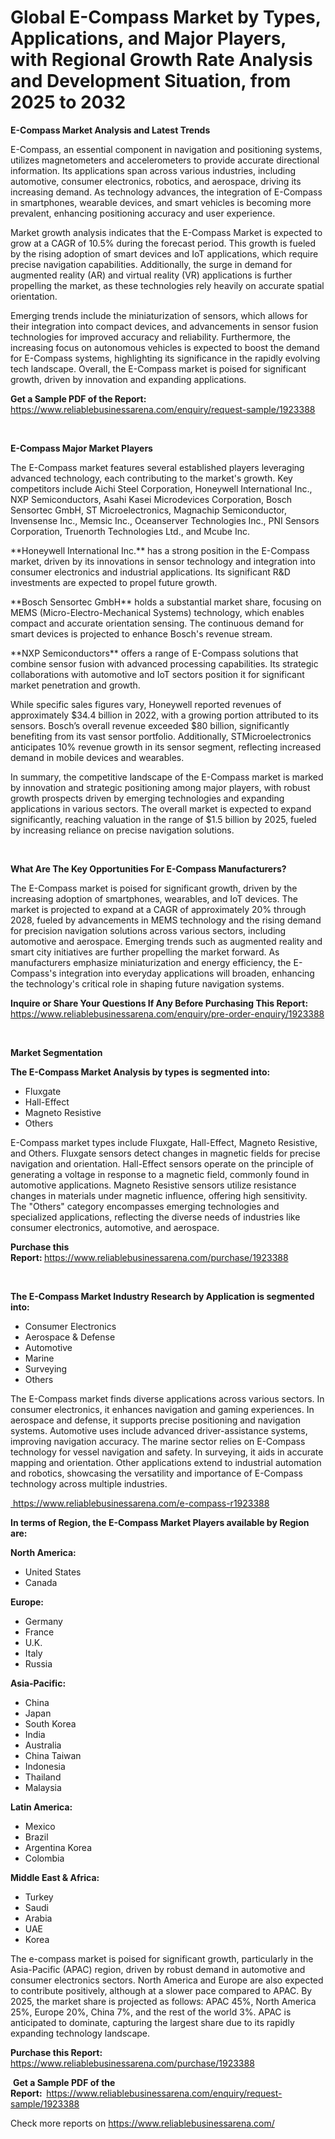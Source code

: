 <p><h1>Global E-Compass Market by Types, Applications, and Major Players, with Regional Growth Rate Analysis and Development Situation, from 2025 to 2032</h1></p><p><strong>E-Compass Market Analysis and Latest Trends</strong></p>
<p><p>E-Compass, an essential component in navigation and positioning systems, utilizes magnetometers and accelerometers to provide accurate directional information. Its applications span across various industries, including automotive, consumer electronics, robotics, and aerospace, driving its increasing demand. As technology advances, the integration of E-Compass in smartphones, wearable devices, and smart vehicles is becoming more prevalent, enhancing positioning accuracy and user experience.</p><p>Market growth analysis indicates that the E-Compass Market is expected to grow at a CAGR of 10.5% during the forecast period. This growth is fueled by the rising adoption of smart devices and IoT applications, which require precise navigation capabilities. Additionally, the surge in demand for augmented reality (AR) and virtual reality (VR) applications is further propelling the market, as these technologies rely heavily on accurate spatial orientation.</p><p>Emerging trends include the miniaturization of sensors, which allows for their integration into compact devices, and advancements in sensor fusion technologies for improved accuracy and reliability. Furthermore, the increasing focus on autonomous vehicles is expected to boost the demand for E-Compass systems, highlighting its significance in the rapidly evolving tech landscape. Overall, the E-Compass market is poised for significant growth, driven by innovation and expanding applications.</p></p>
<p><strong>Get a Sample PDF of the Report:&nbsp;</strong> <a href="https://www.reliablebusinessarena.com/enquiry/request-sample/1923388?utm_campaign=2110&utm_medium=2&utm_source=Github&utm_content=ia&utm_term=28032025&utm_id=e-compass">https://www.reliablebusinessarena.com/enquiry/request-sample/1923388</a></p>
<p>&nbsp;</p>
<p><strong>E-Compass Major Market Players</strong></p>
<p><p>The E-Compass market features several established players leveraging advanced technology, each contributing to the market's growth. Key competitors include Aichi Steel Corporation, Honeywell International Inc., NXP Semiconductors, Asahi Kasei Microdevices Corporation, Bosch Sensortec GmbH, ST Microelectronics, Magnachip Semiconductor, Invensense Inc., Memsic Inc., Oceanserver Technologies Inc., PNI Sensors Corporation, Truenorth Technologies Ltd., and Mcube Inc.</p><p>**Honeywell International Inc.** has a strong position in the E-Compass market, driven by its innovations in sensor technology and integration into consumer electronics and industrial applications. Its significant R&D investments are expected to propel future growth.</p><p>**Bosch Sensortec GmbH** holds a substantial market share, focusing on MEMS (Micro-Electro-Mechanical Systems) technology, which enables compact and accurate orientation sensing. The continuous demand for smart devices is projected to enhance Bosch's revenue stream.</p><p>**NXP Semiconductors** offers a range of E-Compass solutions that combine sensor fusion with advanced processing capabilities. Its strategic collaborations with automotive and IoT sectors position it for significant market penetration and growth.</p><p>While specific sales figures vary, Honeywell reported revenues of approximately $34.4 billion in 2022, with a growing portion attributed to its sensors. Bosch’s overall revenue exceeded $80 billion, significantly benefiting from its vast sensor portfolio. Additionally, STMicroelectronics anticipates 10% revenue growth in its sensor segment, reflecting increased demand in mobile devices and wearables.</p><p>In summary, the competitive landscape of the E-Compass market is marked by innovation and strategic positioning among major players, with robust growth prospects driven by emerging technologies and expanding applications in various sectors. The overall market is expected to expand significantly, reaching valuation in the range of $1.5 billion by 2025, fueled by increasing reliance on precise navigation solutions.</p></p>
<p>&nbsp;</p>
<p><strong>What Are The Key Opportunities For E-Compass Manufacturers?</strong></p>
<p><p>The E-Compass market is poised for significant growth, driven by the increasing adoption of smartphones, wearables, and IoT devices. The market is projected to expand at a CAGR of approximately 20% through 2028, fueled by advancements in MEMS technology and the rising demand for precision navigation solutions across various sectors, including automotive and aerospace. Emerging trends such as augmented reality and smart city initiatives are further propelling the market forward. As manufacturers emphasize miniaturization and energy efficiency, the E-Compass's integration into everyday applications will broaden, enhancing the technology's critical role in shaping future navigation systems.</p></p>
<p><strong>Inquire or Share Your Questions If Any Before Purchasing This Report:</strong> <a href="https://www.reliablebusinessarena.com/enquiry/pre-order-enquiry/1923388?utm_campaign=2110&utm_medium=2&utm_source=Github&utm_content=ia&utm_term=28032025&utm_id=e-compass">https://www.reliablebusinessarena.com/enquiry/pre-order-enquiry/1923388</a></p>
<p>&nbsp;</p>
<p><strong>Market Segmentation</strong></p>
<p><strong>The E-Compass Market Analysis by types is segmented into:</strong></p>
<p><ul><li>Fluxgate</li><li>Hall-Effect</li><li>Magneto Resistive</li><li>Others</li></ul></p>
<p><p>E-Compass market types include Fluxgate, Hall-Effect, Magneto Resistive, and Others. Fluxgate sensors detect changes in magnetic fields for precise navigation and orientation. Hall-Effect sensors operate on the principle of generating a voltage in response to a magnetic field, commonly found in automotive applications. Magneto Resistive sensors utilize resistance changes in materials under magnetic influence, offering high sensitivity. The "Others" category encompasses emerging technologies and specialized applications, reflecting the diverse needs of industries like consumer electronics, automotive, and aerospace.</p></p>
<p><strong>Purchase this Report:&nbsp;</strong><a href="https://www.reliablebusinessarena.com/purchase/1923388?utm_campaign=2110&utm_medium=2&utm_source=Github&utm_content=ia&utm_term=28032025&utm_id=e-compass">https://www.reliablebusinessarena.com/purchase/1923388</a></p>
<p>&nbsp;</p>
<p><strong>The E-Compass Market Industry Research by Application is segmented into:</strong></p>
<p><ul><li>Consumer Electronics</li><li>Aerospace & Defense</li><li>Automotive</li><li>Marine</li><li>Surveying</li><li>Others</li></ul></p>
<p><p>The E-Compass market finds diverse applications across various sectors. In consumer electronics, it enhances navigation and gaming experiences. In aerospace and defense, it supports precise positioning and navigation systems. Automotive uses include advanced driver-assistance systems, improving navigation accuracy. The marine sector relies on E-Compass technology for vessel navigation and safety. In surveying, it aids in accurate mapping and orientation. Other applications extend to industrial automation and robotics, showcasing the versatility and importance of E-Compass technology across multiple industries.</p></p>
<p><a href="https://www.reliablebusinessarena.com/e-compass-r1923388?utm_campaign=2110&utm_medium=2&utm_source=Github&utm_content=ia&utm_term=28032025&utm_id=e-compass">&nbsp;https://www.reliablebusinessarena.com/e-compass-r1923388</a></p>
<p><strong>In terms of Region, the E-Compass Market Players available by Region are:</strong></p>
<p>
    <p> <strong> North America: </strong>
        <ul>
            <li>United States</li>
            <li>Canada</li>
        </ul>
        </p> 
    <p> <strong> Europe: </strong>
        <ul>
            <li>Germany</li>
            <li>France</li>
            <li>U.K.</li>
            <li>Italy</li>
            <li>Russia</li>
        </ul>
        </p> 
    <p> <strong> Asia-Pacific: </strong>
        <ul>
            <li>China</li>
            <li>Japan</li>
            <li>South Korea</li>
            <li>India</li>
            <li>Australia</li>
            <li>China Taiwan</li>
            <li>Indonesia</li>
            <li>Thailand</li>
            <li>Malaysia</li>
        </ul>
        </p> 
    <p> <strong> Latin America: </strong>
        <ul>
            <li>Mexico</li>
            <li>Brazil</li>
            <li>Argentina Korea</li>
            <li>Colombia</li>
        </ul>
        </p> 
    <p> <strong> Middle East & Africa: </strong>
        <ul>
            <li>Turkey</li>
            <li>Saudi</li>
            <li>Arabia</li>
            <li>UAE</li>
            <li>Korea</li>
        </ul>
    </p>
    </p>
<p><p>The e-compass market is poised for significant growth, particularly in the Asia-Pacific (APAC) region, driven by robust demand in automotive and consumer electronics sectors. North America and Europe are also expected to contribute positively, although at a slower pace compared to APAC. By 2025, the market share is projected as follows: APAC 45%, North America 25%, Europe 20%, China 7%, and the rest of the world 3%. APAC is anticipated to dominate, capturing the largest share due to its rapidly expanding technology landscape.</p></p>
<p><strong>Purchase this Report: </strong><a href="https://www.reliablebusinessarena.com/purchase/1923388?utm_campaign=2110&utm_medium=2&utm_source=Github&utm_content=ia&utm_term=28032025&utm_id=e-compass">https://www.reliablebusinessarena.com/purchase/1923388</a></p>
<p>&nbsp;<strong>Get a Sample PDF of the Report:&nbsp;&nbsp;</strong><a href="https://www.reliablebusinessarena.com/enquiry/request-sample/1923388?utm_campaign=2110&utm_medium=2&utm_source=Github&utm_content=ia&utm_term=28032025&utm_id=e-compass">https://www.reliablebusinessarena.com/enquiry/request-sample/1923388</a></p>
<p><strong></strong></p>
<p>Check more reports on <a href="https://www.reliablebusinessarena.com/?utm_campaign=2110&utm_medium=2&utm_source=Github&utm_content=ia&utm_term=28032025&utm_id=e-compass">https://www.reliablebusinessarena.com/</a></p>